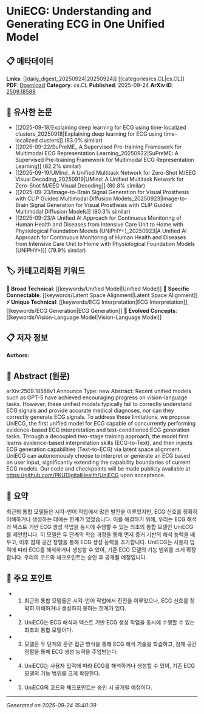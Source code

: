<!-- KEYWORD_LINKING_METADATA:
{
  "processed_timestamp": "2025-09-24T15:40:39.339436",
  "vocabulary_version": "1.0",
  "selected_keywords": [
    "ECG Interpretation",
    "ECG Generation",
    "Unified Model",
    "Latent Space Alignment",
    "Vision-Language Model"
  ],
  "rejected_keywords": [],
  "similarity_scores": {
    "ECG Interpretation": 0.85,
    "ECG Generation": 0.9,
    "Unified Model": 0.7,
    "Latent Space Alignment": 0.8,
    "Vision-Language Model": 0.75
  },
  "extraction_method": "AI_prompt_based",
  "budget_applied": true,
  "candidates_json": {
    "candidates": [
      {
        "surface": "ECG interpretation",
        "canonical": "ECG Interpretation",
        "aliases": [
          "Electrocardiogram Interpretation"
        ],
        "category": "unique_technical",
        "rationale": "This term is central to the paper's contribution and links to medical diagnostics.",
        "novelty_score": 0.7,
        "connectivity_score": 0.6,
        "specificity_score": 0.8,
        "link_intent_score": 0.85
      },
      {
        "surface": "ECG generation",
        "canonical": "ECG Generation",
        "aliases": [
          "Electrocardiogram Generation"
        ],
        "category": "unique_technical",
        "rationale": "The paper introduces novel techniques for generating ECG signals, which is a unique contribution.",
        "novelty_score": 0.75,
        "connectivity_score": 0.65,
        "specificity_score": 0.8,
        "link_intent_score": 0.9
      },
      {
        "surface": "unified model",
        "canonical": "Unified Model",
        "aliases": [
          "Unified Framework"
        ],
        "category": "broad_technical",
        "rationale": "Unified models are a key trend in AI, linking to broader discussions in the field.",
        "novelty_score": 0.5,
        "connectivity_score": 0.85,
        "specificity_score": 0.6,
        "link_intent_score": 0.7
      },
      {
        "surface": "latent space alignment",
        "canonical": "Latent Space Alignment",
        "aliases": [
          "Latent Alignment"
        ],
        "category": "specific_connectable",
        "rationale": "This technique is crucial for the model's ability to switch between tasks, linking to advanced model training methods.",
        "novelty_score": 0.65,
        "connectivity_score": 0.7,
        "specificity_score": 0.75,
        "link_intent_score": 0.8
      },
      {
        "surface": "vision-language tasks",
        "canonical": "Vision-Language Model",
        "aliases": [
          "Vision-Language Tasks"
        ],
        "category": "evolved_concepts",
        "rationale": "This connects the paper to the broader trend of multimodal AI models.",
        "novelty_score": 0.55,
        "connectivity_score": 0.9,
        "specificity_score": 0.65,
        "link_intent_score": 0.75
      }
    ],
    "ban_list_suggestions": [
      "method",
      "experiment",
      "performance"
    ]
  },
  "decisions": [
    {
      "candidate_surface": "ECG interpretation",
      "resolved_canonical": "ECG Interpretation",
      "decision": "linked",
      "scores": {
        "novelty": 0.7,
        "connectivity": 0.6,
        "specificity": 0.8,
        "link_intent": 0.85
      }
    },
    {
      "candidate_surface": "ECG generation",
      "resolved_canonical": "ECG Generation",
      "decision": "linked",
      "scores": {
        "novelty": 0.75,
        "connectivity": 0.65,
        "specificity": 0.8,
        "link_intent": 0.9
      }
    },
    {
      "candidate_surface": "unified model",
      "resolved_canonical": "Unified Model",
      "decision": "linked",
      "scores": {
        "novelty": 0.5,
        "connectivity": 0.85,
        "specificity": 0.6,
        "link_intent": 0.7
      }
    },
    {
      "candidate_surface": "latent space alignment",
      "resolved_canonical": "Latent Space Alignment",
      "decision": "linked",
      "scores": {
        "novelty": 0.65,
        "connectivity": 0.7,
        "specificity": 0.75,
        "link_intent": 0.8
      }
    },
    {
      "candidate_surface": "vision-language tasks",
      "resolved_canonical": "Vision-Language Model",
      "decision": "linked",
      "scores": {
        "novelty": 0.55,
        "connectivity": 0.9,
        "specificity": 0.65,
        "link_intent": 0.75
      }
    }
  ]
}
-->

# UniECG: Understanding and Generating ECG in One Unified Model

## 📋 메타데이터

**Links**: [[daily_digest_20250924|20250924]] [[categories/cs.CL|cs.CL]]
**PDF**: [Download](https://arxiv.org/pdf/2509.18588.pdf)
**Category**: cs.CL
**Published**: 2025-09-24
**ArXiv ID**: [2509.18588](https://arxiv.org/abs/2509.18588)

## 🔗 유사한 논문
- [[2025-09-18/Explaining deep learning for ECG using time-localized clusters_20250918|Explaining deep learning for ECG using time-localized clusters]] (83.0% similar)
- [[2025-09-22/SuPreME_ A Supervised Pre-training Framework for Multimodal ECG Representation Learning_20250922|SuPreME: A Supervised Pre-training Framework for Multimodal ECG Representation Learning]] (82.2% similar)
- [[2025-09-19/UMind_ A Unified Multitask Network for Zero-Shot M/EEG Visual Decoding_20250919|UMind: A Unified Multitask Network for Zero-Shot M/EEG Visual Decoding]] (80.8% similar)
- [[2025-09-23/Image-to-Brain Signal Generation for Visual Prosthesis with CLIP Guided Multimodal Diffusion Models_20250923|Image-to-Brain Signal Generation for Visual Prosthesis with CLIP Guided Multimodal Diffusion Models]] (80.3% similar)
- [[2025-09-23/A Unified AI Approach for Continuous Monitoring of Human Health and Diseases from Intensive Care Unit to Home with Physiological Foundation Models (UNIPHY+)_20250923|A Unified AI Approach for Continuous Monitoring of Human Health and Diseases from Intensive Care Unit to Home with Physiological Foundation Models (UNIPHY+)]] (79.9% similar)

## 🏷️ 카테고리화된 키워드
**🧠 Broad Technical**: [[keywords/Unified Model|Unified Model]]
**🔗 Specific Connectable**: [[keywords/Latent Space Alignment|Latent Space Alignment]]
**⚡ Unique Technical**: [[keywords/ECG Interpretation|ECG Interpretation]], [[keywords/ECG Generation|ECG Generation]]
**🚀 Evolved Concepts**: [[keywords/Vision-Language Model|Vision-Language Model]]

## 📋 저자 정보

**Authors:** 

## 📄 Abstract (원문)

arXiv:2509.18588v1 Announce Type: new 
Abstract: Recent unified models such as GPT-5 have achieved encouraging progress on vision-language tasks. However, these unified models typically fail to correctly understand ECG signals and provide accurate medical diagnoses, nor can they correctly generate ECG signals. To address these limitations, we propose UniECG, the first unified model for ECG capable of concurrently performing evidence-based ECG interpretation and text-conditioned ECG generation tasks. Through a decoupled two-stage training approach, the model first learns evidence-based interpretation skills (ECG-to-Text), and then injects ECG generation capabilities (Text-to-ECG) via latent space alignment. UniECG can autonomously choose to interpret or generate an ECG based on user input, significantly extending the capability boundaries of current ECG models. Our code and checkpoints will be made publicly available at https://github.com/PKUDigitalHealth/UniECG upon acceptance.

## 📝 요약

최근의 통합 모델들은 시각-언어 작업에서 많은 발전을 이루었지만, ECG 신호를 정확히 이해하거나 생성하는 데에는 한계가 있었습니다. 이를 해결하기 위해, 우리는 ECG 해석과 텍스트 기반 ECG 생성 작업을 동시에 수행할 수 있는 최초의 통합 모델인 UniECG를 제안합니다. 이 모델은 두 단계의 학습 과정을 통해 먼저 증거 기반의 해석 능력을 배우고, 이후 잠재 공간 정렬을 통해 ECG 생성 능력을 추가합니다. UniECG는 사용자 입력에 따라 ECG를 해석하거나 생성할 수 있어, 기존 ECG 모델의 기능 범위를 크게 확장합니다. 우리의 코드와 체크포인트는 승인 후 공개될 예정입니다.

## 🎯 주요 포인트

- 1. 최근의 통합 모델들은 시각-언어 작업에서 진전을 이루었으나, ECG 신호를 정확히 이해하거나 생성하지 못하는 한계가 있다.
- 2. UniECG는 ECG 해석과 텍스트 기반 ECG 생성 작업을 동시에 수행할 수 있는 최초의 통합 모델이다.
- 3. 모델은 두 단계의 훈련 접근 방식을 통해 ECG 해석 기술을 학습하고, 잠재 공간 정렬을 통해 ECG 생성 능력을 주입받는다.
- 4. UniECG는 사용자 입력에 따라 ECG를 해석하거나 생성할 수 있어, 기존 ECG 모델의 기능 범위를 크게 확장한다.
- 5. UniECG의 코드와 체크포인트는 승인 시 공개될 예정이다.


---

*Generated on 2025-09-24 15:40:39*